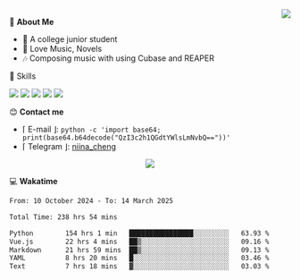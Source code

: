 <a href="#">
    <img align="right" src="https://github-readme-stats-tau-lilac-25.vercel.app/api?username=irorange27&count_private=true&show_icons=true&theme=transparent" />
</a>

💭 **About Me**

- 🏫 A college junior student
- 🍕 Love Music, Novels
- 🎶 Composing music with using Cubase and REAPER


🚀 Skills

![](https://img.shields.io/badge/-python-3e74a2?style=for-the-badge&logo=Python&logoColor=fff
)
![](https://img.shields.io/badge/-javascript-f0db4f?style=for-the-badge&logo=JavaScript&logoColor=fff
)
![](https://img.shields.io/badge/-vue3-41b883?style=for-the-badge&logo=Vue.js&logoColor=fff
)
![](https://img.shields.io/badge/-docker-2496ed?style=for-the-badge&logo=Docker&logoColor=fff
)
![](https://img.shields.io/badge/-linux-000000?style=for-the-badge&logo=Linux&logoColor=fff&color=000
)

😊 **Contact me**

- ⌈ E-mail ⌋: `python -c 'import base64; print(base64.b64decode("QzI3c2h1QGdtYWlsLmNvbQ=="))'`
- ⌈ Telegram ⌋: [niina_cheng](https://t.me/niina_cheng)

</p>
    <p align="center">
    <img src="https://profile-counter.glitch.me/{irorange27}/count.svg" />
</p>

💻 **Wakatime**

<!--START_SECTION:waka-->

```txt
From: 10 October 2024 - To: 14 March 2025

Total Time: 238 hrs 54 mins

Python        154 hrs 1 min   ████████████████░░░░░░░░░   63.93 %
Vue.js        22 hrs 4 mins   ██▒░░░░░░░░░░░░░░░░░░░░░░   09.16 %
Markdown      21 hrs 59 mins  ██▒░░░░░░░░░░░░░░░░░░░░░░   09.13 %
YAML          8 hrs 20 mins   █░░░░░░░░░░░░░░░░░░░░░░░░   03.46 %
Text          7 hrs 18 mins   ▓░░░░░░░░░░░░░░░░░░░░░░░░   03.03 %
```

<!--END_SECTION:waka-->
